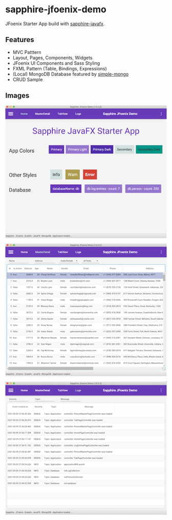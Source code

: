 
# sapphire-jfoenix-demo

JFoenix  Starter App build with [sapphire-javafx](https://sfxcode.github.io/sapphire-javafx).

## Features
* MVC Patttern
* Layout, Pages, Components, Widgets
* JFoenix UI Components and Sass Styling
* FXML Pattern (Table, Bindings, Expressions)
* (Local) MongoDB Database featured by [simple-mongo](https://sfxcode.github.io/simple-mongo)
* CRUD Sample

## Images
![Home.png](images/Home.png)

![Table.png](images/Table.png)

![Logs.png](images/Logs.png)




